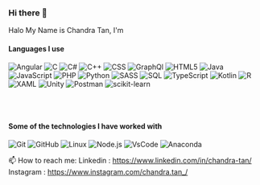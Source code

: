 ### Hi there 👋

Halo My Name is Chandra Tan, I'm 
<!--
**chandratan03/chandratan03** is a ✨ _special_ ✨ repository because its `README.md` (this file) appears on your GitHub profile.

Here are some ideas to get you started:

- 🔭 I’m currently working on ...
- 🌱 I’m currently learning ...
- 👯 I’m looking to collaborate on ...
- 🤔 I’m looking for help with ...
- 💬 Ask me about ...
- 📫 How to reach me: ...
- 😄 Pronouns: ...
- ⚡ Fun fact: ...
-->


#### Languages I use
![Angular](https://img.shields.io/badge/-Angular-000000?style=flat&logo=angular&logoColor=DD0031)
![C](https://img.shields.io/badge/-C-000000?style=flat&logo=c)
![C#](https://img.shields.io/badge/-C%23-000000?style=flat&logo=c%20sharp)
![C++](https://img.shields.io/badge/-C++-000000?style=flat&logo=c%2B%2B)
![CSS](https://img.shields.io/badge/-CSS3-000000?style=flat&logo=css3&logoColor=1572B6)
![GraphQl](https://img.shields.io/badge/-GraphQL-000000?style=flat&logo=graphql)
![HTML5](https://img.shields.io/badge/-HTML5-000000?style=flat&logo=html5)
![Java](https://img.shields.io/badge/-Java-000000?style=flat&logo=java)
![JavaScript](https://img.shields.io/badge/-JavaScript-000000?style=flat&logo=javascript)
![PHP](https://img.shields.io/badge/-PHP-000000?style=flat&logo=php)
![Python](https://img.shields.io/badge/-Python-000000?style=flat&logo=python)
![SASS](https://img.shields.io/badge/-SASS-000000?style=flat&logo=sass)
![SQL](https://img.shields.io/badge/-SQL-000000?style=flat&logo=postgresql)
![TypeScript](https://img.shields.io/badge/-TypeScript-000000?style=flat&logo=typescript)
![Kotlin](https://img.shields.io/badge/-Kotlin-000000?style=flat&logo=kotlin)
![R](https://img.shields.io/badge/-R-000000?style=flat&logo=R)
![XAML](https://img.shields.io/badge/-XAML-000000?style=flat&logo=xaml)
![Unity](https://img.shields.io/badge/-Unity-000000?style=flat&logo=unity)
![Postman](https://img.shields.io/badge/-Postman-000000?style=flat&logo=postman)
![scikit-learn](https://img.shields.io/badge/-scikit-learn-000000?style=flat&logo=scikit-learn)

<br>

<br>

#### Some of the technologies I have worked with
![Git](https://img.shields.io/badge/-Git-222222?style=flat&logo=git&logoColor=F05032)
![GitHub](https://img.shields.io/badge/-GitHub-222222?style=flat&logo=github&logoColor=ffffff)
![Linux](https://img.shields.io/badge/-Linux-222222?style=flat&logo=linux&logoColor=FCC624)
![Node.js](https://img.shields.io/badge/-Node.js-222222?style=flat&logo=node.js&logoColor=339933)
![VsCode](https://img.shields.io/badge/-VSCode-222222?style=flat&logo=visual-studio-code&logoColor=1575F9)
![Anaconda](https://img.shields.io/badge/-Anaconda-222222?style=flat&logo=Anaconda&logoColor=1575F9)






📫 How to reach me:
Linkedin : https://www.linkedin.com/in/chandra-tan/
<br>
Instagram : https://www.instagram.com/chandra.tan_/



